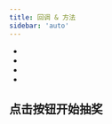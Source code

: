 ```yaml
---
title: 回调 & 方法
sidebar: 'auto'
---
```


- <Describe name="strat?: Function" mean="开始抽奖前" desc="当点击抽奖按钮时，触发该回调" />
- <Describe name="end?: Function" mean="抽奖结束后" desc="当九宫格完全停止时，触发该回调" />
- <Describe name="play()" mean="开始抽奖" desc="调用该方法时，游戏才会开始, 没有参数" />
- <Describe name="stop(index)" mean="缓慢停止抽奖" desc="调用该方法时，才会缓慢停止, 参数是中奖的索引" />

## 点击按钮开始抽奖

<Exhibition>
  <template v-slot:code>
    <examples-ymc-wheel />
  </template>
  <template v-slot:text>
    <p>正常的流程是：</p>
    <p>1. 当你点击抽奖按钮时触发<code>strat</code>回调函数，接下来你可以调用<code>play()</code>方法先让大转盘转起来，然后紧接着去请求接口拿数据，或是你自己随机一个index</p>
    <p>2. 当接口拿到<code>index</code>中奖索引之后，你就可以调用<code>stop(index)</code>方法了，此时大转盘会缓慢停止，当完全停止之后就会触发end回调函数</p>
    <p>3. 最后在<code>end</code>回调函数里面，得到中奖奖品的全部信息，你就可以在这里执行逻辑告诉用户他中奖了</p>
  </template>
</Exhibition>

<RecoDemo :collapse="true">
  <template slot="code-vue">
    <<< @/.vuepress/components/examples/ymc-wheel.vue
  </template>
</RecoDemo>
